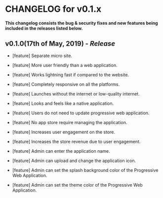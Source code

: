 # CHANGELOG for v0.1.x

#### This changelog consists the bug & security fixes and new features being included in the releases listed below.

## **v0.1.0(17th of May, 2019)** - *Release*

* [feature] Separate micro site.

* [feature] More user friendly than a web application.

* [feature] Works lightning fast if compared to the website.

* [feature] Completely responsive on all the platforms.

* [feature] Launches without the internet or low-quality internet.

* [feature] Looks and feels like a native application.

* [feature] Users do not need to update progressive web application.

* [feature] No app store require managing the application.

* [feature] Increases user engagement on the store.

* [feature] Increases the store revenue due to user engagement.

* [feature] Admin can enter the application name.

* [feature] Admin can upload and change the application icon.

* [feature] Admin can set the splash background color of the Progressive Web Application.

* [feature] Admin can set the theme color of the Progressive Web Application.